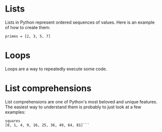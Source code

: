 # Lists
Lists in Python represent ordered sequences of values. Here is an example of how to create them:

```primes = [2, 3, 5, 7]```

# Loops
Loops are a way to repeatedly execute some code.

# List comprehensions
List comprehensions are one of Python's most beloved and unique features. The easiest way to understand them is probably to just look at a few examples:

```squares = [n**2 for n in range(10)]
squares
[0, 1, 4, 9, 16, 25, 36, 49, 64, 81]```
